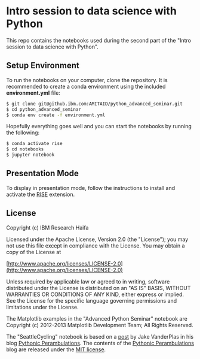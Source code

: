 # Intro session to data science with Python 

This repo contains the notebooks used during the second part
of the "Intro session to data science with Python".

## Setup Environment

To run the notebooks on your computer, clone the repository. It
is recommended to create a conda environment using the  included **environment.yml** file:
```sh
$ git clone git@github.ibm.com:AMITAID/python_advanced_seminar.git
$ cd python_advanced_seminar
$ conda env create -f environment.yml
```

Hopefully everything goes well and you can start the notebooks by running
the following:

```sh
$ conda activate rise
$ cd notebooks
$ jupyter notebook
```

## Presentation Mode

To display in presentation mode, follow the instructions to install and activate the [RISE](https://github.com/damianavila/RISE) extension.

License
----

Copyright (c) IBM Research Haifa

Licensed under the Apache License, Version 2.0 (the "License");
you may not use this file except in compliance with the License.
You may obtain a copy of the License at

[http://www.apache.org/licenses/LICENSE-2.0](http://www.apache.org/licenses/LICENSE-2.0)

Unless required by applicable law or agreed to in writing, software
distributed under the License is distributed on an "AS IS" BASIS,
WITHOUT WARRANTIES OR CONDITIONS OF ANY KIND, either express or implied.
See the License for the specific language governing permissions and
limitations under the License.

The Matplotlib examples in the "Advanced Python Seminar" notebook are
Copyright (c) 2012-2013 Matplotlib Development Team; All Rights Reserved.

The "SeattleCycling" notebook is based on a [post](http://jakevdp.github.io/blog/2015/07/23/learning-seattles-work-habits-from-bicycle-counts/) by Jake VanderPlas in his
blog [Pythonic Perambulations](http://jakevdp.github.io). The contents of the [Pythonic Perambulations](http://jakevdp.github.io)
blog are released under the [MIT license](https://opensource.org/licenses/MIT).
